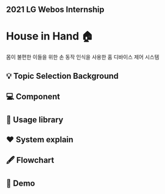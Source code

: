 ## 2021 LG Webos Internship

# House in Hand 🏠 #
몸이 불편한 이들을 위한 손 동작 인식을 사용한 홈 디바이스 제어 시스템


## :bulb: Topic Selection Background




## :computer: Component

## 📁 Usage library

## ❤️ System explain

## 🖋 Flowchart

## 🧸 Demo

